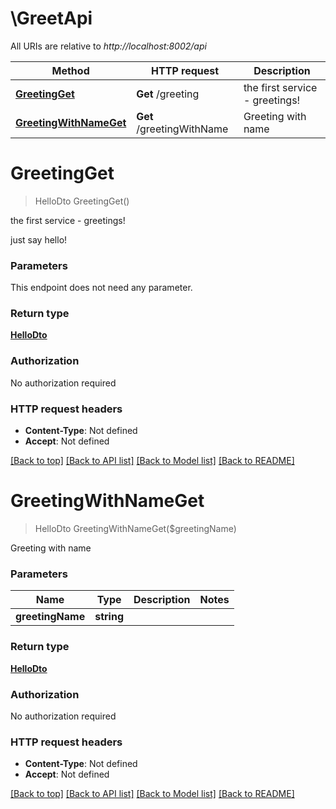 # \GreetApi

All URIs are relative to *http://localhost:8002/api*

Method | HTTP request | Description
------------- | ------------- | -------------
[**GreetingGet**](GreetApi.md#GreetingGet) | **Get** /greeting | the first service - greetings!
[**GreetingWithNameGet**](GreetApi.md#GreetingWithNameGet) | **Get** /greetingWithName | Greeting with name


# **GreetingGet**
> HelloDto GreetingGet()

the first service - greetings!

just say hello!


### Parameters
This endpoint does not need any parameter.

### Return type

[**HelloDto**](HelloDTO.md)

### Authorization

No authorization required

### HTTP request headers

 - **Content-Type**: Not defined
 - **Accept**: Not defined

[[Back to top]](#) [[Back to API list]](../README.md#documentation-for-api-endpoints) [[Back to Model list]](../README.md#documentation-for-models) [[Back to README]](../README.md)

# **GreetingWithNameGet**
> HelloDto GreetingWithNameGet($greetingName)

Greeting with name


### Parameters

Name | Type | Description  | Notes
------------- | ------------- | ------------- | -------------
 **greetingName** | **string**|  | 

### Return type

[**HelloDto**](HelloDTO.md)

### Authorization

No authorization required

### HTTP request headers

 - **Content-Type**: Not defined
 - **Accept**: Not defined

[[Back to top]](#) [[Back to API list]](../README.md#documentation-for-api-endpoints) [[Back to Model list]](../README.md#documentation-for-models) [[Back to README]](../README.md)

